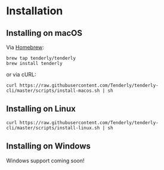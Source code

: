 # Installation

## Installing on macOS

Via [Homebrew](https://brew.sh/):

```
brew tap tenderly/tenderly
brew install tenderly
```

or via cURL:

```
curl https://raw.githubusercontent.com/Tenderly/tenderly-cli/master/scripts/install-macos.sh | sh
```

## Installing on Linux

```
curl https://raw.githubusercontent.com/Tenderly/tenderly-cli/master/scripts/install-linux.sh | sh
```

## Installing on Windows

Windows support coming soon!

